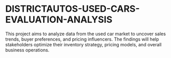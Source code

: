 # DISTRICTAUTOS-USED-CARS-EVALUATION-ANALYSIS
This project aims to analyze data from the used car market to uncover sales trends, buyer preferences, and pricing influencers. The findings will help stakeholders optimize their inventory strategy, pricing models, and overall business operations.
